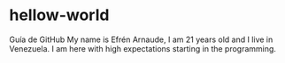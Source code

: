 # hellow-world
Guía de GitHub
 My name is Efrén Arnaude, I am 21 years old and I live in Venezuela. 
 I am here with high expectations starting in the programming.
